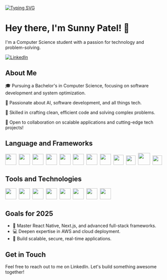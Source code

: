 [![Typing SVG](https://readme-typing-svg.herokuapp.com?font=Fira+Code&pause=1000&color=656BF7&random=false&width=435&lines=Bachelor's+in+Computer+Science;Full+Stack+Developer;Software+Engineer;DevOps+Enthusiast;Team+Leader)](https://git.io/typing-svg)

# Hey there, I'm Sunny Patel! 🤙

I'm a Computer Science student with a passion for technology and problem-solving.

[![LinkedIn](https://img.shields.io/badge/LinkedIn-%230077B5.svg?&style=flat-square&logo=linkedin&logoColor=white)](https://www.linkedin.com/in/sunnypatel-dev/)&nbsp;

## About Me

🎓 Pursuing a Bachelor's in Computer Science, focusing on software development and system optimization.

🌱 Passionate about AI, software development, and all things tech.

🔧 Skilled in crafting clean, efficient code and solving complex problems.

🔗 Open to collaboration on scalable applications and cutting-edge tech projects!

## Language and Frameworks

<!-- [<img src="https://upload.wikimedia.org/wikipedia/en/3/30/Java_programming_language_logo.svg" height="35">](https://www.java.com/) -->
<!-- [<img src="https://upload.wikimedia.org/wikipedia/commons/4/4c/Typescript_logo_2020.svg" height="35">](https://www.typescriptlang.org/) -->

[<img src="https://upload.wikimedia.org/wikipedia/commons/1/19/C_Logo.png" height="35">](https://github.com/sunnypatel-dev)&nbsp;
[<img src="https://upload.wikimedia.org/wikipedia/commons/c/c3/Python-logo-notext.svg" height="35">](https://www.python.org/)&nbsp;
[<img src="https://upload.wikimedia.org/wikipedia/commons/9/99/Unofficial_JavaScript_logo_2.svg" height="35">](https://developer.mozilla.org/en-US/docs/Web/JavaScript)&nbsp;
[<img src="https://cdn.iconscout.com/icon/free/png-256/free-html-5-logo-icon-download-in-svg-png-gif-file-formats--programming-langugae-language-pack-logos-icons-1175208.png" height="35">](https://developer.mozilla.org/en-US/docs/Web/HTML)&nbsp;
[<img src="https://cdn.iconscout.com/icon/free/png-256/free-sass-logo-icon-download-in-svg-png-gif-file-formats--technology-social-media-company-brand-vol-6-pack-logos-icons-2945135.png" height="35">](https://developer.mozilla.org/en-US/docs/Web/CSS)&nbsp;
[<img src="https://upload.wikimedia.org/wikipedia/commons/a/a7/React-icon.svg" height="35">](https://reactjs.org/)&nbsp;
[<img src="https://img.icons8.com/fluent-systems-filled/200/FFFFFF/nextjs.png" height="35">](https://nextjs.org/)&nbsp;
[<img src="https://upload.wikimedia.org/wikipedia/commons/d/d9/Node.js_logo.svg" height="35">](https://nodejs.org/)&nbsp;
[<img src="https://upload.wikimedia.org/wikipedia/commons/2/27/PHP-logo.svg" height="32">](https://www.php.net/)&nbsp;
[<img src="https://cdn2.iconfinder.com/data/icons/social-icons-33/128/Wordpress-512.png" height="30">](https://wordpress.org/)&nbsp;
[<img src="https://cdn4.iconfinder.com/data/icons/logos-and-brands/512/194_Laravel_logo_logos-512.png" height="38">](https://laravel.com/)&nbsp;
[<img src="https://upload.wikimedia.org/wikipedia/commons/d/d5/Tailwind_CSS_Logo.svg" height="30">](https://tailwindcss.com/)&nbsp;

<!-- [<img src="https://encrypted-tbn0.gstatic.com/images?q=tbn:ANd9GcRQ7PGd9PQ0AVQGTzx4K0HKeYWSgLVpz9tEJA&s" height="35">](https://github.com/sunnypatel-dev) -->

<!-- [<img src="https://static.canva.com/web/images/8439b51bb7a19f6e65ce1064bc37c197.svg" height="35">](https://github.com/sunnypatel-dev) -->

<!-- ## GitHub Statistics

[<img src="https://github-readme-stats.vercel.app/api/top-langs?username=sunnypatel-dev&show_icons=true&locale=en&layout=compact" alt="sunnypatel-dev" />](https://github.com/sunnypatel-dev)
&nbsp;
[<img src="https://github-readme-stats.vercel.app/api?username=sunnypatel-dev&show_icons=true&locale=en" alt="sunnypatel-dev" />](https://github.com/sunnypatel-dev) -->

## Tools and Technologies

[<img src="https://cdn.worldvectorlogo.com/logos/mysql-logo-pure.svg" height="35">](https://www.mysql.com/)&nbsp;
[<img src="https://cdn.iconscout.com/icon/free/png-256/free-mongodb-logo-icon-download-in-svg-png-gif-file-formats--technology-social-media-company-brand-vol-5-pack-logos-icons-3030245.png" height="35">](https://www.mongodb.com/)&nbsp;
[<img src="https://i0.wp.com/amach.com/wp-content/uploads/2023/10/aww-logo-blue-background.png?resize=1024%2C1024&ssl=1" height="35">](https://github.com/sunnypatel-dev)&nbsp;
[<img src="https://upload.wikimedia.org/wikipedia/commons/4/46/Touchicon-180.png" height="35">](https://github.com/sunnypatel-dev)&nbsp;
[<img src="https://pbs.twimg.com/profile_images/1721635100763275264/XTLwijo3_400x400.jpg" height="35">](https://github.com/sunnypatel-dev)&nbsp;
[<img src="https://socket.io/images/logo-dark.svg" height="35">](https://github.com/sunnypatel-dev)&nbsp;
[<img src="https://voyager.postman.com/logo/postman-logo-icon-orange.svg" height="35">](https://github.com/sunnypatel-dev)&nbsp;
[<img src="https://1000logos.net/wp-content/uploads/2020/03/Canva-icon.png" height="35">](https://github.com/sunnypatel-dev)&nbsp;

## Goals for 2025

- 🌟 Master React Native, Next.js, and advanced full-stack frameworks.
- 💻 Deepen expertise in AWS and cloud deployment.
- 🎯 Build scalable, secure, real-time applications.

## Get in Touch

Feel free to reach out to me on LinkedIn. Let's build something awesome together!
